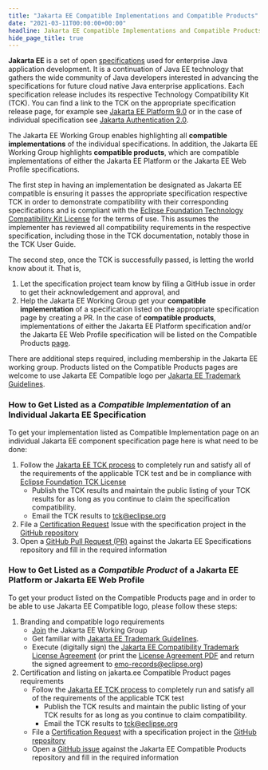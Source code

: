 ```yaml
---
title: "Jakarta EE Compatible Implementations and Compatible Products"
date: "2021-03-11T00:00:00+00:00"
headline: Jakarta EE Compatible Implementations and Compatible Products
hide_page_title: true
---
```


**Jakarta EE** is a set of open [specifications](https://jakarta.ee/specifications/ "Jakarta EE Specifications") used for enterprise Java application development. It is a continuation of Java EE technology that gathers the wide community of Java developers interested in advancing the specifications for future cloud native Java enterprise applications. Each specification release includes its respective Technology Compatibility Kit (TCK). You can find a link to the TCK on the appropriate specification release page, for example see [Jakarta EE Platform 9.0](https://jakarta.ee/specifications/platform/9/) or in the case of individual specification see [Jakarta Authentication 2.0](https://jakarta.ee/specifications/authentication/2.0/).

The Jakarta EE Working Group enables highlighting all **compatible implementations** of the individual specifications. In addition, the Jakarta EE Working Group highlights **compatible products**, which are compatible implementations of either the Jakarta EE Platform or the Jakarta EE Web Profile specifications. 

The first step in having an implementation be designated as Jakarta EE compatible is ensuring it passes the appropriate specification respective TCK in order to demonstrate compatibility with their corresponding specifications and is compliant with the [Eclipse Foundation Technology Compatibility Kit License](https://www.eclipse.org/legal/tck.php) for the terms of use. This assumes the implementer has reviewed all compatibility requirements in the respective specification, including those in the TCK documentation, notably those in the TCK User Guide.

The second step, once the TCK is successfully passed, is letting the world know about it. That is,  
1.   Let the specification project team know by filing a GitHub issue in order to get their acknowledgement and approval, and 
2.   Help the Jakarta EE Working Group get your **compatible implementation** of a specification listed on the appropriate specification page by creating a PR. In the case of **compatible products**, implementations of either the Jakarta EE Platform specification and/or the Jakarta EE Web Profile specification will be listed on the Compatible Products [page](https://jakarta.ee/compatibility/). 

There are additional steps required, including membership in the Jakarta EE working group. Products listed on the Compatible Products pages are welcome to use Jakarta EE Compatible logo per [Jakarta EE Trademark Guidelines](https://jakarta.ee/legal/trademark_guidelines/).


### How to Get Listed as a *Compatible Implementation* of an Individual Jakarta EE Specification
 
To get your implementation listed as Compatible Implementation page on an individual Jakarta EE component specification page here is what need to be done:
1.   Follow the [Jakarta EE TCK process](https://jakarta.ee/committees/specification/tckprocess/) to completely run and satisfy all of the requirements of the applicable TCK test and be in compliance with [Eclipse Foundation TCK License](https://www.eclipse.org/legal/tck.php)
      - Publish the TCK results and maintain the public listing of your TCK results for as long as you continue to claim the specification compatibility.
      - Email the TCK results to [tck@eclipse.org](mailto:tck@eclipse.org)
2.	File a [Certification Request](https://raw.githubusercontent.com/jakartaee/specification-committee/master/compatibility-certification-request.md) Issue with the specification project in the [GitHub repository](https://github.com/eclipse-ee4j/)
3.	Open a [GitHub Pull Request (PR)](https://github.com/jakartaee/specifications/pulls) against the Jakarta EE Specifications repository and fill in the required information


### How to Get Listed as a *Compatible Product* of a Jakarta EE Platform or Jakarta EE Web Profile 

To get your product listed on the Compatible Products page and in order to be able to use Jakarta EE Compatible logo, please follow these steps:
  1. Branding and compatible logo requirements
     - [Join](https://jakarta.ee/membership/) the Jakarta EE Working Group
     - Get familiar with [Jakarta EE Trademark Guidelines](https://jakarta.ee/legal/trademark_guidelines/).
     - Execute (digitally sign) the [Jakarta EE Compatibility Trademark License Agreement](https://app.hellosign.com/s/Aoi0Sx4E) (or print the [License Agreement PDF](/legal/trademark_guidelines/jakarta-ee-trademark-license.pdf) and return the signed agreement to [emo-records@eclipse.org](mailto:emo-records@eclipse.org))
2.	Certification and listing on jakarta.ee Compatible Product pages requirements 
    - Follow the [Jakarta EE TCK process](https://jakarta.ee/committees/specification/tckprocess/) to completely run and satisfy all of the requirements of the applicable TCK test
      - Publish the TCK results and maintain the public listing of your TCK results for as long as you continue to claim compatibility.
      - Email the TCK results to [tck@eclipse.org](mailto:tck@eclipse.org)
    - File a [Certification Request](https://raw.githubusercontent.com/jakartaee/specification-committee/master/compatibility-certification-request.md) with a specification project in the [GitHub repository](https://github.com/eclipse-ee4j/jakartaee-platform)
    - Open a [GitHub issue](https://github.com/jakartaee/jakarta.ee/issues/new?template=compatibility.md) against the Jakarta EE Compatible Products repository and fill in the required information
